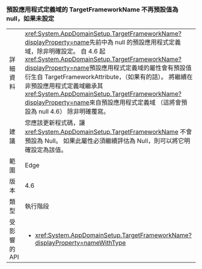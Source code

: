 ### <a name="targetframeworkname-for-default-app-domain-no-longer-defaults-to-null-if-not-set"></a>預設應用程式定義域的 TargetFrameworkName 不再預設值為 null，如果未設定

|   |   |
|---|---|
|詳細資料|<xref:System.AppDomainSetup.TargetFrameworkName?displayProperty=name>先前中為 null 的預設應用程式定義域，除非明確設定。 自 4.6 起<xref:System.AppDomainSetup.TargetFrameworkName?displayProperty=name>預設應用程式定義域的屬性會有預設值衍生自 TargetFrameworkAttribute，（如果有的話）。 將繼續在非預設應用程式定義域繼承其<xref:System.AppDomainSetup.TargetFrameworkName?displayProperty=name>來自預設應用程式定義域 （這將會預設為 null 4.6） 除非明確覆寫。|
|建議|您應該更新程式碼，讓 <xref:System.AppDomainSetup.TargetFrameworkName> 不會預設為 Null。 如果此屬性必須繼續評估為 Null，則可以將它明確設定為該值。|
|範圍|Edge|
|版本|4.6|
|類型|執行階段|
|受影響的 API|<ul><li><xref:System.AppDomainSetup.TargetFrameworkName?displayProperty=nameWithType></li></ul>|

